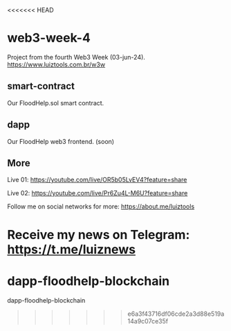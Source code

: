 <<<<<<< HEAD
# web3-week-4
Project from the fourth Web3 Week (03-jun-24). https://www.luiztools.com.br/w3w

## smart-contract
Our FloodHelp.sol smart contract.

## dapp
Our FloodHelp web3 frontend. (soon)

## More

Live 01: https://youtube.com/live/OR5b05LvEV4?feature=share

Live 02: https://youtube.com/live/Pr6Zu4L-M6U?feature=share

Follow me on social networks for more: https://about.me/luiztools

Receive my news on Telegram: https://t.me/luiznews
=======
# dapp-floodhelp-blockchain
dapp-floodhelp-blockchain
>>>>>>> e6a3f43716df06cde2a3d88e519a14a9c07ce35f
